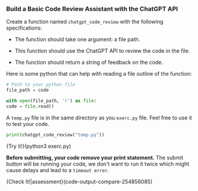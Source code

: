 
### Build a Basic Code Review Assistant with the ChatGPT API

Create a function named `chatgpt_code_review` with the following specifications:

* The function should take one argument: a file path.

* This function should use the ChatGPT API to review the code in the file.

* The function should return a string of feedback on the code.

Here is some python that can help with reading a file outline of the function:

```python
# Path to your python file
file_path = code

with open(file_path, 'r') as file:
code = file.read()

```
A `temp.py` file is in the same directory as you `exerc.py` file. Feel free to use it to test your code.
```python
print(chatgpt_code_review("temp.py"))
```
{Try it!}(python3 exerc.py)

**Before submitting, your code remove your print statement.** The submit button will be running your code, we don't want to run it twice which might cause delays and lead to a  `timeout error`.

{Check It!|assessment}(code-output-compare-254856085)